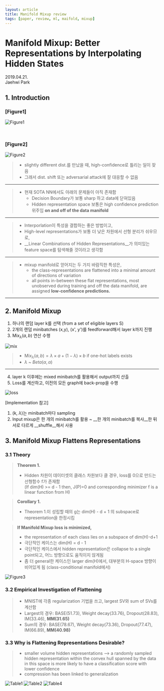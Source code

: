 ```yaml
---
layout: article
title: Manifold Mixup review
tags: [paper, review, ml, maifold, mixup]
---
```



# Manifold Mixup: Better Representations by Interpolating Hidden States

2019.04.21. <br>
Jaehwi Park

## 1. Introduction

### [Figure1]
![Figure1](https://raw.githubusercontent.com/jaehwi0823/jaehwi0823.github.io/master/_image/mixup-manifold/Figure1.png)

<br>

### [Figure2]
![Figure2](https://raw.githubusercontent.com/jaehwi0823/jaehwi0823.github.io/master/_image/mixup-manifold/Figure2.png)

> - slightly different dist.를 만났을 때, high-confidence로 틀리는 일이 잦음
> - 그래서 dist. shift 또는 adversarial attack에 잘 대응할 수 없음

---

> - 현재 SOTA NN에서도 아래의 문제들이 아직 존재함
>   - Decision Boundary가 보통 sharp 하고 data에 닫혀있음
>   - Hidden representation space 보통은 high confidence prediction 위주임 __on and off of the data manifold__

---

> - Interporlation이 특성을 결합하는 좋은 방법이고,
> - High-level representations가 보통 더 낮은 차원에서 선형 분리가 쉬우므로,
> - __Linear Combinations of Hidden Representations__가 의미있는 feature space를 탐색해줄 것이라고 생각함

---

> - mixup manifold로 얻어지는 두 가지 바람직한 특성은,
>   - the class-representations are flattened into a minimal amount of directions of variation
>   - all points in-between these flat representations, most unobserved during training and off the data manifold, are assigned __low-confidence predictions.__

---

## 2. Manifold Mixup

1. 하나의 랜덤 layer k를 선택 (from a set of eligible layers S)
2. 2개의 랜덤 minibatches (x,y), (x', y')를 feedforward해서 layer k까지 진행
3. Mix$_\lambda(a,b)$ 연산 수행

![mix](https://raw.githubusercontent.com/jaehwi0823/jaehwi0823.github.io/master/_image/mixup-manifold/mix.png)


> - Mix$_\lambda(a,b) = \lambda \times a + (1- \lambda) \times b$
> if one-hot labels exists
> - $\lambda$ ~ $Beta(\alpha, \alpha)$

--- 


4. layer k 이후에는 mixed minibatch를 활용해서 output까지 산출 <br>
5. Loss를 계산하고, 이전의 모든 graph에 back-prop을 수행

![loss](https://raw.githubusercontent.com/jaehwi0823/jaehwi0823.github.io/master/_image/mixup-manifold/loss.png)

[Implementation 참고] <br>
1) (k, $\lambda$)는 minibatch마다 sampling <br>
2) Input mixup은 한 개의 minibatch를 활용 ~ __한 개의 minibatch를 복사__한 뒤 서로 다르게 __shuffle__해서 사용

## 3. Manifold Mixup Flattens Representations

### 3.1 Theory

> __Theorem 1.__
> - Hidden 차원이 데이터셋의 클래스 차원보다 클 경우, loss를 0으로 만드는 선형함수 f가 존재함<br>
(If dim(H) >= d - 1 then, J(P)=0 and corresponding minimizer f is a linear function from H)

> __Corollary 1.__
> - Theorem 1.이 성립할 때의 g는 dim(H) - d + 1 의 subspace로 representation을 한정시킴

> __If Manifold Mixup loss is minimized,__
> - the representation of each class lies on a subspace of dim(H)-d+1
> - 극단적인 케이스는 dim(H) = d - 1
> - 극단적인 케이스에서 hidden representation은 collapse to a single point되고, 어느 방향으로도 움직이지 않게됨
> - 좀 더 general한 케이스인 larger dim(H)에서, 대부분의 H-space 방향이 비어있게 됨 (class-conditional manifold에서)

![Figure3](https://raw.githubusercontent.com/jaehwi0823/jaehwi0823.github.io/master/_image/mixup-manifold/Figure3.png)

### 3.2 Empirical Investigation of Flattening

> - MNIST에 각종 regularization 기법을 쓰고, largest SV와 sum of SVs를 계산함
> - Largest의 경우: BASE(51.73), Weight decay(33.76), Dropout(28.83), IM(33.46), __MM(31.65)__
> - Sum의 경우: BASE(78.67), Weight decay(73.36), Dropout(77.47), IM(66.89), __MM(40.98)__

### 3.3 Why is Flattening Representations Desirable?

> - smaller volume hidden representations --> a randomly sampled hidden representation within the convex hull spanned by the data in this space is more likely to have a classification score with lower confidence
> - compression has been linked to generalization

![Table1](https://raw.githubusercontent.com/jaehwi0823/jaehwi0823.github.io/master/_image/mixup-manifold/Table1.png)
![Table2](https://raw.githubusercontent.com/jaehwi0823/jaehwi0823.github.io/master/_image/mixup-manifold/Table2.png)
![Table4](https://raw.githubusercontent.com/jaehwi0823/jaehwi0823.github.io/master/_image/mixup-manifold/Table4.png)
